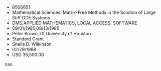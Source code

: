 
* 8506651
* Mathematical Sciences: Matrix-Free Methods in the Solution of Large Stiff ODE Systems
* DMS,APPLIED MATHEMATICS, LOCAL ACCESS, SOFTWARE
* 09/01/1985,08/13/1985
* Peter Brown,TX,University of Houston
* Standard Grant
* Sheila D. Wilkinson
* 02/29/1988
* USD 35,500.00

nan
